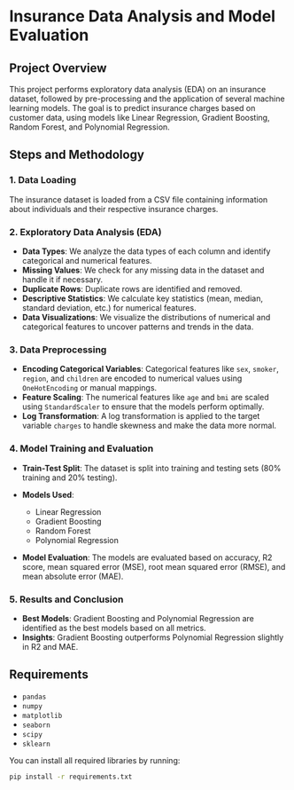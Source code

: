 # Insurance Data Analysis and Model Evaluation

## Project Overview

This project performs exploratory data analysis (EDA) on an insurance dataset, followed by pre-processing and the application of several machine learning models. The goal is to predict insurance charges based on customer data, using models like Linear Regression, Gradient Boosting, Random Forest, and Polynomial Regression.

## Steps and Methodology

### 1. Data Loading
The insurance dataset is loaded from a CSV file containing information about individuals and their respective insurance charges.

### 2. Exploratory Data Analysis (EDA)
- **Data Types**: We analyze the data types of each column and identify categorical and numerical features.
- **Missing Values**: We check for any missing data in the dataset and handle it if necessary.
- **Duplicate Rows**: Duplicate rows are identified and removed.
- **Descriptive Statistics**: We calculate key statistics (mean, median, standard deviation, etc.) for numerical features.
- **Data Visualizations**: We visualize the distributions of numerical and categorical features to uncover patterns and trends in the data.

### 3. Data Preprocessing
- **Encoding Categorical Variables**: Categorical features like `sex`, `smoker`, `region`, and `children` are encoded to numerical values using `OneHotEncoding` or manual mappings.
- **Feature Scaling**: The numerical features like `age` and `bmi` are scaled using `StandardScaler` to ensure that the models perform optimally.
- **Log Transformation**: A log transformation is applied to the target variable `charges` to handle skewness and make the data more normal.

### 4. Model Training and Evaluation
- **Train-Test Split**: The dataset is split into training and testing sets (80% training and 20% testing).
  
- **Models Used**:
  - Linear Regression
  - Gradient Boosting
  - Random Forest
  - Polynomial Regression
  
- **Model Evaluation**: The models are evaluated based on accuracy, R2 score, mean squared error (MSE), root mean squared error (RMSE), and mean absolute error (MAE).

### 5. Results and Conclusion
- **Best Models**: Gradient Boosting and Polynomial Regression are identified as the best models based on all metrics.
- **Insights**: Gradient Boosting outperforms Polynomial Regression slightly in R2 and MAE.


## Requirements
- `pandas`
- `numpy`
- `matplotlib`
- `seaborn`
- `scipy`
- `sklearn`

You can install all required libraries by running:

```bash
pip install -r requirements.txt


